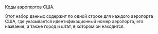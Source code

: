﻿Коды аэропортов США.<p> </p>Этот набор данных содержит по одной строке для каждого аэропорта США, где указывается идентификационный номер аэропорта, его название, а также город и штат, в котором он находится.<!--HONumber=42-->
